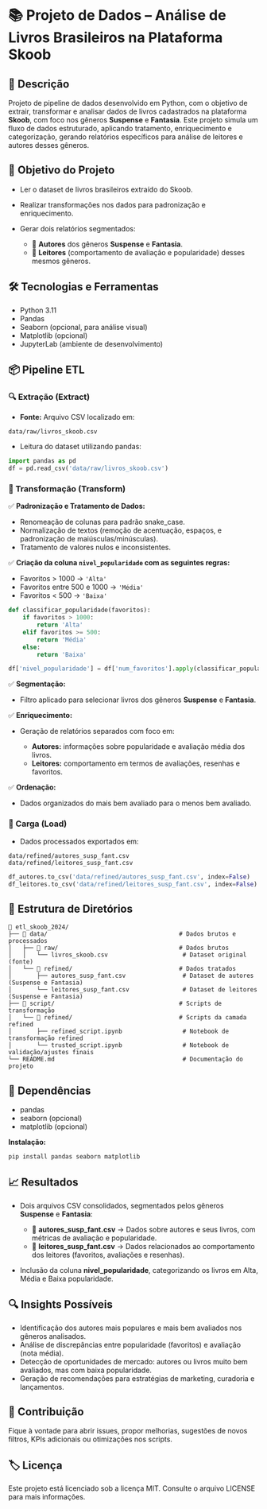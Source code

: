 # 📚 Projeto de Dados – Análise de Livros Brasileiros na Plataforma Skoob

## 🚀 Descrição

Projeto de pipeline de dados desenvolvido em Python, com o objetivo de extrair, transformar e analisar dados de livros cadastrados na plataforma **Skoob**, com foco nos gêneros **Suspense** e **Fantasia**. Este projeto simula um fluxo de dados estruturado, aplicando tratamento, enriquecimento e categorização, gerando relatórios específicos para análise de leitores e autores desses gêneros.

## 🎯 Objetivo do Projeto

* Ler o dataset de livros brasileiros extraído do Skoob.
* Realizar transformações nos dados para padronização e enriquecimento.
* Gerar dois relatórios segmentados:

  * 📑 **Autores** dos gêneros **Suspense** e **Fantasia**.
  * 📑 **Leitores** (comportamento de avaliação e popularidade) desses mesmos gêneros.

## 🛠️ Tecnologias e Ferramentas

* Python 3.11
* Pandas
* Seaborn (opcional, para análise visual)
* Matplotlib (opcional)
* JupyterLab (ambiente de desenvolvimento)

## 📦 Pipeline ETL

### 🔍 Extração (Extract)

* **Fonte:** Arquivo CSV localizado em:

```
data/raw/livros_skoob.csv  
```

* Leitura do dataset utilizando pandas:

```python
import pandas as pd  
df = pd.read_csv('data/raw/livros_skoob.csv')  
```

### 🔧 Transformação (Transform)

✅ **Padronização e Tratamento de Dados:**

* Renomeação de colunas para padrão snake\_case.
* Normalização de textos (remoção de acentuação, espaços, e padronização de maiúsculas/minúsculas).
* Tratamento de valores nulos e inconsistentes.

✅ **Criação da coluna `nivel_popularidade` com as seguintes regras:**

* Favoritos > 1000 → `'Alta'`
* Favoritos entre 500 e 1000 → `'Média'`
* Favoritos < 500 → `'Baixa'`

```python
def classificar_popularidade(favoritos):  
    if favoritos > 1000:  
        return 'Alta'  
    elif favoritos >= 500:  
        return 'Média'  
    else:  
        return 'Baixa'  

df['nivel_popularidade'] = df['num_favoritos'].apply(classificar_popularidade)  
```

✅ **Segmentação:**

* Filtro aplicado para selecionar livros dos gêneros **Suspense** e **Fantasia**.

✅ **Enriquecimento:**

* Geração de relatórios separados com foco em:

  * **Autores:** informações sobre popularidade e avaliação média dos livros.
  * **Leitores:** comportamento em termos de avaliações, resenhas e favoritos.

✅ **Ordenação:**

* Dados organizados do mais bem avaliado para o menos bem avaliado.

### 💾 Carga (Load)

* Dados processados exportados em:

```
data/refined/autores_susp_fant.csv  
data/refined/leitores_susp_fant.csv  
```

```python
df_autores.to_csv('data/refined/autores_susp_fant.csv', index=False)  
df_leitores.to_csv('data/refined/leitores_susp_fant.csv', index=False)  
```

## 📑 Estrutura de Diretórios

```
📁 etl_skoob_2024/  
├── 📁 data/                                     # Dados brutos e processados  
│   ├── 📁 raw/                                  # Dados brutos  
│   │   └── livros_skoob.csv                     # Dataset original (fonte)  
│   └── 📁 refined/                              # Dados tratados  
│       ├── autores_susp_fant.csv                # Dataset de autores (Suspense e Fantasia)  
│       └── leitores_susp_fant.csv               # Dataset de leitores (Suspense e Fantasia)  
├── 📁 script/                                   # Scripts de transformação  
│   └── 📁 refined/                              # Scripts da camada refined  
│       ├── refined_script.ipynb                 # Notebook de transformação refined  
│       └── trusted_script.ipynb                 # Notebook de validação/ajustes finais  
└── README.md                                    # Documentação do projeto  
```

## 🔗 Dependências

* pandas
* seaborn (opcional)
* matplotlib (opcional)

**Instalação:**

```bash
pip install pandas seaborn matplotlib  
```

## 📈 Resultados

* Dois arquivos CSV consolidados, segmentados pelos gêneros **Suspense** e **Fantasia**:

  * 📑 **autores\_susp\_fant.csv** → Dados sobre autores e seus livros, com métricas de avaliação e popularidade.
  * 📑 **leitores\_susp\_fant.csv** → Dados relacionados ao comportamento dos leitores (favoritos, avaliações e resenhas).
* Inclusão da coluna **nivel\_popularidade**, categorizando os livros em Alta, Média e Baixa popularidade.

## 🔍 Insights Possíveis

* Identificação dos autores mais populares e mais bem avaliados nos gêneros analisados.
* Análise de discrepâncias entre popularidade (favoritos) e avaliação (nota média).
* Detecção de oportunidades de mercado: autores ou livros muito bem avaliados, mas com baixa popularidade.
* Geração de recomendações para estratégias de marketing, curadoria e lançamentos.

## 🤝 Contribuição

Fique à vontade para abrir issues, propor melhorias, sugestões de novos filtros, KPIs adicionais ou otimizações nos scripts.

## 🏷️ Licença

Este projeto está licenciado sob a licença MIT. Consulte o arquivo LICENSE para mais informações.
